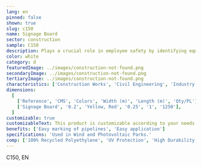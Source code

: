 ```yaml
---
lang: en
pinned: false
shown: true
slug: c150
name: Signage Board
sector: construction
sample: C150
description: Plays a crucial role in employee safety by identifying equipment, hazardous areas, guiding through dangerous areas, and indicating escape routes, among others. Signage uses color codes for identification and guidance in the industry.
color: white
category: d
featuredImage: ../images/construction-not-found.png
secondaryImage: ../images/construction-not-found.png
tertiaryImage: ../images/construction-not-found.png
characteristics: ['Construction Works', 'Civil Engineering', 'Industry']
dimensions:
  [
    ['Reference', 'CMS', 'Colors', 'Width (m)', 'Length (m)', 'Qty/PL'],
    ['Signage Board', '0.2', 'Yellow, Red', '0.25', '1', '1250'],
  ]
customizable: true
customizableText: This product is customizable according to your needs. Contact us for more information.
benefits: ['Easy marking of pipelines', 'Easy application']
specifications: 'Used in Wind and Photovoltaic Parks.'
comp: ['100% Recycled Polyethylene', 'UV Protection', 'High Durability and Resistance']
---
```


C150, EN
